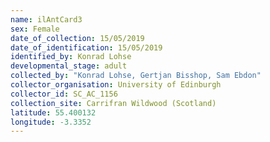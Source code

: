 ```yaml
---
name: ilAntCard3
sex: Female
date_of_collection: 15/05/2019
date_of_identification: 15/05/2019
identified_by: Konrad Lohse
developmental_stage: adult
collected_by: "Konrad Lohse, Gertjan Bisshop, Sam Ebdon"
collector_organisation: University of Edinburgh
collector_id: SC_AC_1156
collection_site: Carrifran Wildwood (Scotland)
latitude: 55.400132
longitude: -3.3352
---
```

